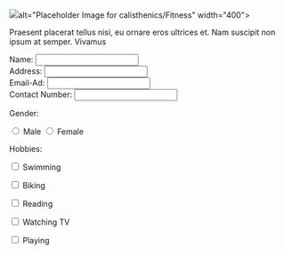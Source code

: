 <!DOCTYPE html>
<html lang="en">
<head>
  <meta charset="UTF-8">
  <meta name="viewport" content="width=device-width, initial-scale=1.0">
  <title>Registration Form</title>
</head>
<body>
  <div class="container">
  <div class="header">

<div class="image-container">
<img src="file:///E:/Downloads/athlete-doing-push-ups.jpg" 

alt="Placeholder Image for calisthenics/Fitness" width="400">

  </div>
  <div class="text-content">
  <p>
  <p>Praesent placerat tellus nisi, eu ornare eros ultrices et. Nam suscipit non ipsum at semper. <span>Vivamus</span></p>
  </div>
<form class="registration-form">
  <div class="form-group">
  <label for="name">Name:</label>
  <input type="text" id="name" name="name">
  </div>
  <div class="form-group">
<label for="address">Address:</label>
<input type="text" id="address" name="address">
  </div>
  <div class="form-group">
    <label for="email">Email-Ad:</label>
    <input type="email" id="email" name="email">
  </div>
  <div class="form-group">
  <label for="contact-number">Contact Number:</label>
  <input type="tel" id="contact-number" name="contact-number">
  </div>
  <div class="radio-group">
  <p>Gender:</p>
  <label><input type="radio" name="gender" value="male"> Male</label>
  <label><input type="radio" name="gender" value="female"> Female</label>
  </div>
  <div class="checkbox-group">
  <p>Hobbies:</p>
    <p><label><input type="checkbox" name="hobbies" value="swimming"> Swimming</label></p>
    <p><label><input type="checkbox" name="hobbies" value="biking"> Biking</label></p>
    <p><label><input type="checkbox" name="hobbies" value="reading"> Reading</label></p>
    <p><label><input type="checkbox" name="hobbies" value="watching-tv"> Watching TV</label></p>
    <p><label><input type="checkbox" name="hobbies" value="playing"> Playing</label></p>
  </div>
  </form>
  </div>
</body>
</html>
